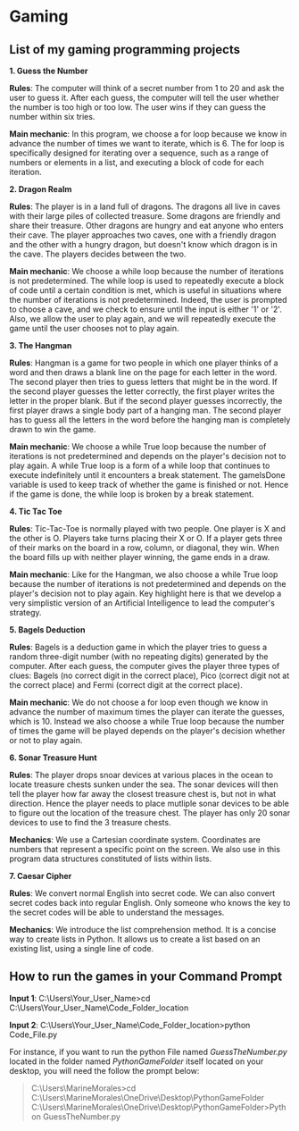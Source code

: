 # Gaming

## List of my gaming programming projects

**1. Guess the Number**

**Rules**: The computer will think of a secret number from 1 to 20 and ask the user to guess it.  After each guess, the computer will tell the user whether the number is too high or too low. The user wins if they can guess the number within six tries.

**Main mechanic**: In this program, we choose a for loop because we know in advance the number of times we want to iterate, which is 6. The for loop is specifically designed for iterating over a sequence, such as a range of numbers or elements in a list, and executing a block of code for each iteration. 

**2. Dragon Realm**

**Rules**: The player is in a land full of dragons. The dragons all live in caves with their large piles of collected treasure. Some dragons are friendly and share their treasure. Other dragons are hungry and eat anyone who enters their cave. The player approaches two caves, one with a friendly dragon and the other with a hungry dragon, but doesn't know which dragon is in the cave. The players decides between the two.

**Main mechanic**: We choose a while loop because the number of iterations is not predetermined. The while loop is used to repeatedly execute a block of code until a certain condition is met, which is useful in situations where the number of iterations is not predetermined. Indeed, the user is prompted to choose a cave, and we check to ensure until the input is either '1' or '2'. Also, we allow the user to play again, and we will repeatedly execute the game until the user chooses not to play again. 

**3. The Hangman**

**Rules**: Hangman is a game for two people in which one player thinks of a word and then draws a blank line on the page for each letter in the word. The second player then tries to guess letters that might be in the word. If the second player guesses the letter correctly, the first player writes the letter in the proper blank.
But if the second player guesses incorrectly, the first player draws a single body part of a hanging man. The second player has to guess all the letters in the word before the hanging man is completely drawn to win the game.

**Main mechanic**: We choose a while True loop because the number of iterations is not predetermined and depends on the player's decision not to play again. A while True loop is a form of a while loop that continues to execute indefinitely until it encounters a break statement. The gameIsDone variable is used to keep track of whether the game is finished or not. Hence if the game is done, the while loop is broken by a break statement.

**4. Tic Tac Toe**

**Rules**: Tic-Tac-Toe is normally played with two people. One player is X and the other is O. Players take turns placing their X or O. If a player gets three of their marks on the board in a row, column, or diagonal, they win. When the board fills up with neither player winning, the game ends in a draw.

**Main mechanic**: Like for the Hangman, we also choose a while True loop because the number of iterations is not predetermined and depends on the player's decision not to play again. Key highlight here is that we develop a very simplistic version of an Artificial Intelligence to lead the computer's strategy.

**5. Bagels Deduction**

**Rules**: Bagels is a deduction game in which the player tries to guess a random three-digit number (with no repeating digits) generated by the computer. After each guess, the computer gives the player three types of clues: Bagels (no correct digit in the correct place), Pico (correct digit not at the correct place) and Fermi (correct digit at the correct place).

**Main mechanic**: We do not choose a for loop even though we know in advance the number of maximum times the player can iterate the guesses, which is 10. Instead we also choose a while True loop because the number of times the game will be played depends on the player's decision whether or not to play again.

**6. Sonar Treasure Hunt**

**Rules**: The player drops snoar devices at various places in the ocean to locate treasure chests sunken under the sea. The sonar devices will then tell the player how far away the closest treasure chest is, but not in what direction. Hence the player needs to place mutliple sonar devices to be able to figure out the location of the treasure chest. The player has only 20 sonar devices to use to find the 3 treasure chests.

**Mechanics**: We use a Cartesian coordinate system. Coordinates are numbers that represent a specific point on the screen. We also use in this program data structures constituted of lists within lists.

**7. Caesar Cipher**

**Rules**: We convert normal English into secret code. We can also convert secret codes back into regular English. Only someone who knows the key to the secret codes will be able to understand the messages.

**Mechanics**: We introduce the list comprehension method. It is a concise way to create lists in Python. It allows us to create a list based on an existing list, using a single line of code.

## How to run the games in your Command Prompt

**Input 1**: C:\Users\Your_User_Name>cd C:\Users\Your_User_Name\Code_Folder_location

**Input 2**: C:\Users\Your_User_Name\Code_Folder_location>python Code_File.py 

For instance, if you want to run the python File named *GuessTheNumber.py* located in the folder named *PythonGameFolder* itself located on your desktop, you will need the follow the prompt below:

>C:\Users\MarineMorales>cd C:\Users\MarineMorales\OneDrive\Desktop\PythonGameFolder
>C:\Users\MarineMorales\OneDrive\Desktop\PythonGameFolder>Python GuessTheNumber.py
